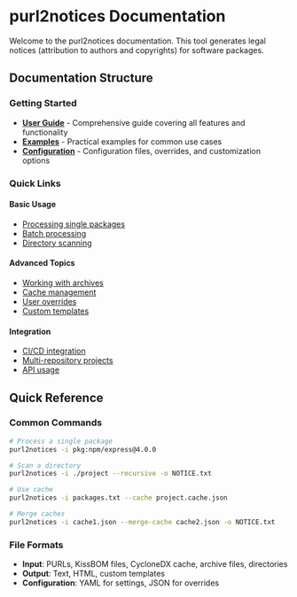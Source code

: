 # purl2notices Documentation

Welcome to the purl2notices documentation. This tool generates legal notices (attribution to authors and copyrights) for software packages.

## Documentation Structure

### Getting Started
- **[User Guide](user-guide.md)** - Comprehensive guide covering all features and functionality
- **[Examples](examples.md)** - Practical examples for common use cases
- **[Configuration](configuration.md)** - Configuration files, overrides, and customization options

### Quick Links

#### Basic Usage
- [Processing single packages](user-guide.md#basic-usage)
- [Batch processing](user-guide.md#batch-processing)
- [Directory scanning](user-guide.md#directory-scanning)

#### Advanced Topics
- [Working with archives](user-guide.md#working-with-archives)
- [Cache management](user-guide.md#cache-management)
- [User overrides](user-guide.md#user-overrides)
- [Custom templates](configuration.md#custom-templates)

#### Integration
- [CI/CD integration](examples.md#cicd-integration)
- [Multi-repository projects](examples.md#multi-repository-project)
- [API usage](../README.md#api-usage)

## Quick Reference

### Common Commands

```bash
# Process a single package
purl2notices -i pkg:npm/express@4.0.0

# Scan a directory
purl2notices -i ./project --recursive -o NOTICE.txt

# Use cache
purl2notices -i packages.txt --cache project.cache.json

# Merge caches
purl2notices -i cache1.json --merge-cache cache2.json -o NOTICE.txt
```

### File Formats

- **Input**: PURLs, KissBOM files, CycloneDX cache, archive files, directories
- **Output**: Text, HTML, custom templates
- **Configuration**: YAML for settings, JSON for overrides
